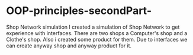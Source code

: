 # OOP-principles-secondPart-
Shop Network simulation
I created a simulation of Shop Network to get experience with interfaces.
There are two shops a Computer's shop and a Clothe's shop. Also i created some product for them.
Due to interfaces we can create anyway shop and anyway product for it.
